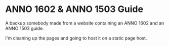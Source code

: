 # ANNO 1602 & ANNO 1503 Guide
A backup somebody made from a website containing an ANNO 1602 and an ANNO 1503 guide.

I'm cleaning up the pages and going to host it on a static page host.
